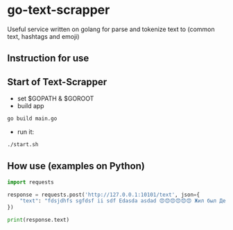 # go-text-scrapper
Useful service written on golang for parse and tokenize text to (common text, hashtags and emoji)

## Instruction for use

## Start of Text-Scrapper
* set $GOPATH & $GOROOT
* build app
```bash
go build main.go
```
* run it:
```bash
./start.sh
```
## How use (examples on Python)
```python
import requests

response = requests.post('http://127.0.0.1:10101/text', json={
    "text": "fdsjdhfs sgfdsf ii sdf Edasda asdad 😍😍😍😍😍😍 Жил был Дед-медвед #fsdfsdf #которыйговорилпревед"
})

print(response.text)
```
